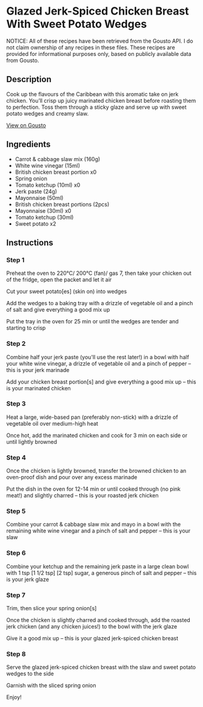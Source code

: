 # Glazed Jerk-Spiced Chicken Breast With Sweet Potato Wedges

NOTICE: All of these recipes have been retrieved from the Gousto API. I do not claim ownership of any recipes in these files. These recipes are provided for informational purposes only, based on publicly available data from Gousto.

## Description

Cook up the flavours of the Caribbean with this aromatic take on jerk chicken. You’ll crisp up juicy marinated chicken breast before roasting them to perfection. Toss them through a sticky glaze and serve up with sweet potato wedges and creamy slaw. 


[View on Gousto](https://www.gousto.co.uk/recipes/cookbook/glazed-jerk-spiced-chicken-breast-with-sweet-potato-wedges)

## Ingredients

- Carrot & cabbage slaw mix (160g)
- White wine vinegar (15ml)
- British chicken breast portion x0
- Spring onion
- Tomato ketchup (10ml) x0
- Jerk paste (24g)
- Mayonnaise (50ml)
- British chicken breast portions (2pcs)
- Mayonnaise (30ml) x0
- Tomato ketchup (30ml)
- Sweet potato x2

## Instructions


### Step 1

Preheat the oven to 220°C/ 200°C (fan)/ gas 7, then take your chicken out of the fridge, open the packet and let it air

Cut your sweet potato[es] (skin on) into wedges

Add the wedges to a baking tray with a drizzle of vegetable oil and a pinch of salt and give everything a good mix up

Put the tray in the oven for 25 min or until the wedges are tender and starting to crisp


### Step 2

Combine half your jerk paste (you'll use the rest later!) in a bowl with half your white wine vinegar, a drizzle of vegetable oil and a pinch of pepper – this is your jerk marinade

Add your chicken breast portion[s] and give everything a good mix up – this is your marinated chicken


### Step 3

Heat a large, wide-based pan (preferably non-stick) with a drizzle of vegetable oil over medium-high heat

Once hot, add the marinated chicken and cook for 3 min on each side or until lightly browned


### Step 4

Once the chicken is lightly browned, transfer the browned chicken to an oven-proof dish and pour over any excess marinade

Put the dish in the oven for 12-14 min or until cooked through (no pink meat!) and slightly charred – this is your roasted jerk chicken


### Step 5

Combine your carrot & cabbage slaw mix and mayo in a bowl with the remaining white wine vinegar and a pinch of salt and pepper – this is your slaw


### Step 6

Combine your ketchup and the remaining jerk paste in a large clean bowl with 1 tsp <span class="text-purple">[1 1/2 tsp]</span> <span class="text-danger">[2 tsp]</span> sugar, a generous pinch of salt and pepper – this is your jerk glaze


### Step 7

Trim, then slice your spring onion[s]

Once the chicken is slightly charred and cooked through, add the roasted jerk chicken (and any chicken juices!) to the bowl with the jerk glaze

Give it a good mix up – this is your glazed jerk-spiced chicken breast

### Step 8

Serve the glazed jerk-spiced chicken breast with the slaw and sweet potato wedges to the side

Garnish with the sliced spring onion

Enjoy!

